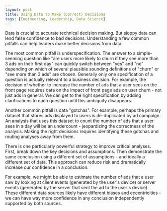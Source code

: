 ```yaml
---
layout: post
title: Using Data to Make (Correct) Decisions
tags: [Engineering, Leadership, Data Science]
---
```

<script> 
  (function(i,s,o,g,r,a,m){i['GoogleAnalyticsObject']=r;i[r]=i[r]||function(){
  (i[r].q=i[r].q||[]).push(arguments)},i[r].l=1*new Date();a=s.createElement(o),
  m=s.getElementsByTagName(o)[0];a.async=1;a.src=g;m.parentNode.insertBefore(a,m)
  })(window,document,'script','https://www.google-analytics.com/analytics.js','ga');

  ga('create', 'UA-82391879-1', 'auto');
  ga('send', 'pageview');

</script>

<!-- Many key technical decisions are informed by data. Unfortunately data is hard.  -->

Data is crucial to accurate technical decision making. But sloppy data can lend false confidence to bad decisions. Understanding a few common pitfalls can help leaders make better decisions from data.

The most common pitfall is underspecification. The answer to a simple-seeming question like "are users more likely to churn if they see more than 3 ads on their first day" can quickly switch between "yes" and "no" depending on which of several plausible sounding definitions of "churn" or "see more than 3 ads" are chosen. Generally only one specification of a question is actually relevant to a business decision. For example, the decision of whether to increase the number of ads that a user sees on the front page requires data on the impact of front page ads on user churn - not just ads in general. We can get to the right specification by adding clarifications to each question until this ambiguity disappears. 


<!-- (see [this article](https://danshiebler.com/2017-10-29-lying-with-data/) for several examples). -->


Another common pitfall is data "gotchas". For example, perhaps the primary dataset that stores ads displayed to users is de-duplicated by ad campaign. An analysis that uses this dataset to count the number of ads that a user sees in a day will be an undercount - jeopardizing the correctness of the analysis. Making the right decisions requires identifying these gotchas and routing analyses away from them.

There is one particularly powerful strategy to improve critical analyses. First, break down the key decisions and assumptions. Then demonstrate the same conclusion using a different set of assumptions - and ideally a different set of data. This approach can reduce risk and dramatically increase our confidence in a conclusion.

For example, we might be able to estimate the number of ads that a user saw by looking at client events (generated by the user's device) or server events (generated by the server that sent the ad to the user's device). These different data sources likely have different biases and eccentricities - we can have way more confidence in any conclusion independently supported by both sources. 
